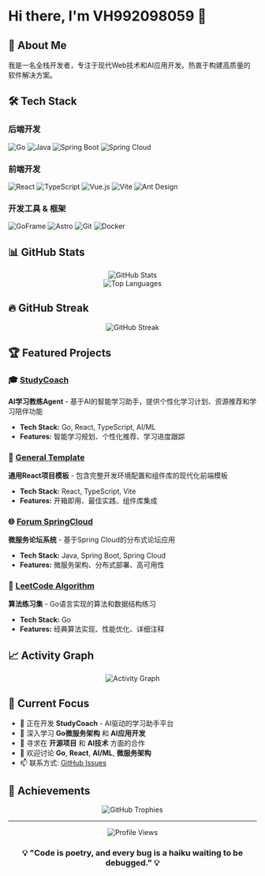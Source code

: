 # Hi there, I'm VH992098059 👋

## 🚀 About Me
我是一名全栈开发者，专注于现代Web技术和AI应用开发。热衷于构建高质量的软件解决方案。

## 🛠️ Tech Stack

### 后端开发
![Go](https://img.shields.io/badge/Go-00ADD8?style=for-the-badge&logo=go&logoColor=white)
![Java](https://img.shields.io/badge/Java-ED8B00?style=for-the-badge&logo=java&logoColor=white)
![Spring Boot](https://img.shields.io/badge/Spring_Boot-6DB33F?style=for-the-badge&logo=spring-boot&logoColor=white)
![Spring Cloud](https://img.shields.io/badge/Spring_Cloud-6DB33F?style=for-the-badge&logo=spring&logoColor=white)

### 前端开发
![React](https://img.shields.io/badge/React-20232A?style=for-the-badge&logo=react&logoColor=61DAFB)
![TypeScript](https://img.shields.io/badge/TypeScript-007ACC?style=for-the-badge&logo=typescript&logoColor=white)
![Vue.js](https://img.shields.io/badge/Vue.js-35495E?style=for-the-badge&logo=vue.js&logoColor=4FC08D)
![Vite](https://img.shields.io/badge/Vite-646CFF?style=for-the-badge&logo=vite&logoColor=white)
![Ant Design](https://img.shields.io/badge/Ant_Design-0170FE?style=for-the-badge&logo=ant-design&logoColor=white)

### 开发工具 & 框架
![GoFrame](https://img.shields.io/badge/GoFrame-00ADD8?style=for-the-badge&logo=go&logoColor=white)
![Astro](https://img.shields.io/badge/Astro-FF5D01?style=for-the-badge&logo=astro&logoColor=white)
![Git](https://img.shields.io/badge/Git-F05032?style=for-the-badge&logo=git&logoColor=white)
![Docker](https://img.shields.io/badge/Docker-2496ED?style=for-the-badge&logo=docker&logoColor=white)

## 📊 GitHub Stats

<div align="center">
  <img src="https://github-readme-stats.vercel.app/api?username=VH992098059&show_icons=true&theme=radical" alt="GitHub Stats" />
</div>

<div align="center">
  <img src="https://github-readme-stats.vercel.app/api/top-langs/?username=VH992098059&layout=compact&theme=radical" alt="Top Languages" />
</div>

## 🔥 GitHub Streak

<div align="center">
  <img src="https://github-readme-streak-stats.herokuapp.com/?user=VH992098059&theme=radical" alt="GitHub Streak" />
</div>

## 🏆 Featured Projects

### 🎓 [StudyCoach](https://github.com/VH992098059/StudyCoach)
**AI学习教练Agent** - 基于AI的智能学习助手，提供个性化学习计划、资源推荐和学习陪伴功能
- **Tech Stack:** Go, React, TypeScript, AI/ML
- **Features:** 智能学习规划、个性化推荐、学习进度跟踪

### 📝 [General Template](https://github.com/VH992098059/general-template)
**通用React项目模板** - 包含完整开发环境配置和组件库的现代化前端模板
- **Tech Stack:** React, TypeScript, Vite
- **Features:** 开箱即用、最佳实践、组件库集成

### 🌐 [Forum SpringCloud](https://github.com/VH992098059/forumSpringCloud)
**微服务论坛系统** - 基于Spring Cloud的分布式论坛应用
- **Tech Stack:** Java, Spring Boot, Spring Cloud
- **Features:** 微服务架构、分布式部署、高可用性

### 🧠 [LeetCode Algorithm](https://github.com/VH992098059/leetcode_algorithm)
**算法练习集** - Go语言实现的算法和数据结构练习
- **Tech Stack:** Go
- **Features:** 经典算法实现、性能优化、详细注释

## 📈 Activity Graph

<div align="center">
  <img src="https://github-readme-activity-graph.vercel.app/graph?username=VH992098059&theme=react-dark" alt="Activity Graph" />
</div>

## 🎯 Current Focus

- 🔭 正在开发 **StudyCoach** - AI驱动的学习助手平台
- 🌱 深入学习 **Go微服务架构** 和 **AI应用开发**
- 👯 寻求在 **开源项目** 和 **AI技术** 方面的合作
- 💬 欢迎讨论 **Go**, **React**, **AI/ML**, **微服务架构**
- 📫 联系方式: [GitHub Issues](https://github.com/VH992098059/VH992098059/issues)

## 🏅 Achievements

<div align="center">
  <img src="https://github-profile-trophy.vercel.app/?username=VH992098059&theme=radical&no-frame=false&no-bg=false&margin-w=4" alt="GitHub Trophies" />
</div>

---

<div align="center">
  <img src="https://komarev.com/ghpvc/?username=VH992098059&label=Profile%20views&color=0e75b6&style=flat" alt="Profile Views" />
</div>

<div align="center">
  <h3>💡 "Code is poetry, and every bug is a haiku waiting to be debugged." 💡</h3>
</div>